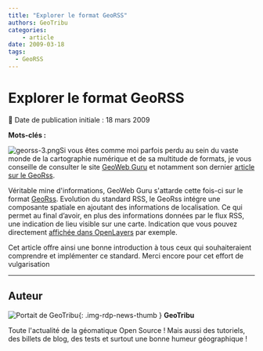 ```yaml
---
title: "Explorer le format GeoRSS"
authors: GeoTribu
categories:
    - article
date: 2009-03-18
tags:
  - GeoRSS
---
```


# Explorer le format GeoRSS

:calendar: Date de publication initiale : 18 mars 2009

**Mots-clés :**

![georss-3.png](https://cdn.geotribu.fr/img/logos-icones/divers/worldRSS.png)Si vous êtes comme moi parfois perdu au sein du vaste monde de la cartographie numérique et de sa multitude de formats, je vous conseille de consulter le site [GeoWeb Guru](http://www.geowebguru.com/) et notamment son dernier [article sur le GeoRss](http://www.geowebguru.com/articles/108-technical-overview-georss).

Véritable mine d'informations, GeoWeb Guru s'attarde cette fois-ci sur le format [GeoRss](http://georss.org). Evolution du standard RSS, le GeoRss intégre une composante spatiale en ajoutant des informations de localisation. Ce qui permet au final d’avoir, en plus des informations données par le flux RSS, une indication de lieu visible sur une carte. Indication que vous pouvez directement [affichée dans OpenLayers](https://openlayers.org/dev/examples/georss.html) par exemple.

Cet article offre ainsi une bonne introduction à tous ceux qui souhaiteraient comprendre et implémenter ce standard. Merci encore pour cet effort de vulgarisation

----

## Auteur

![Portait de GeoTribu](https://cdn.geotribu.fr/img/internal/charte/geotribu_logo_64x64.png){: .img-rdp-news-thumb }
**GeoTribu**

Toute l'actualité de la géomatique Open Source ! Mais aussi des tutoriels, des billets de blog, des tests et surtout une bonne humeur géographique !
